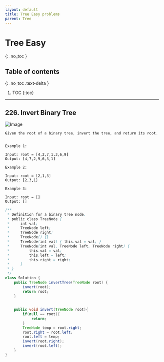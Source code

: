 ```yaml
---
layout: default
title: Tree Easy problems
parent: Tree
---
```


# Tree Easy

{: .no_toc }

## Table of contents
{: .no_toc .text-delta }

1. TOC
{:toc}

---

## 226. Invert Binary Tree

![Image](/images/tree-easy-1.png)

```
Given the root of a binary tree, invert the tree, and return its root.


Example 1:

Input: root = [4,2,7,1,3,6,9]
Output: [4,7,2,9,6,3,1]

Example 2:

Input: root = [2,1,3]
Output: [2,3,1]

Example 3:

Input: root = []
Output: []

```

```java
/**
 * Definition for a binary tree node.
 * public class TreeNode {
 *     int val;
 *     TreeNode left;
 *     TreeNode right;
 *     TreeNode() {}
 *     TreeNode(int val) { this.val = val; }
 *     TreeNode(int val, TreeNode left, TreeNode right) {
 *         this.val = val;
 *         this.left = left;
 *         this.right = right;
 *     }
 * }
 */
class Solution {
    public TreeNode invertTree(TreeNode root) {
        invert(root);
        return root;
    }
    
    
    public void invert(TreeNode root){
        if(null == root){
            return;
        }
        TreeNode temp = root.right;
        root.right = root.left;
        root.left = temp;
        invert(root.right);
        invert(root.left);
    }
}
```